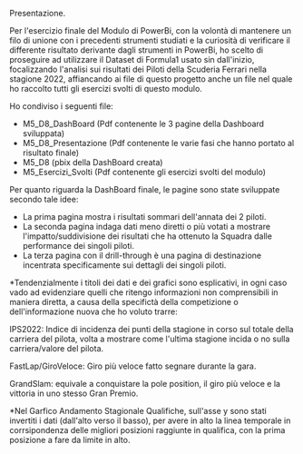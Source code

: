 Presentazione.

Per l'esercizio finale del Modulo di PowerBi, con la volontà di mantenere un filo di unione con i precedenti strumenti studiati e la curiosità di verificare il differente risultato derivante dagli strumenti in PowerBi, ho scelto di proseguire ad utilizzare il Dataset di Formula1 usato sin dall'inizio, focalizzando l'analisi sui risultati dei Piloti della Scuderia Ferrari nella stagione 2022, affiancando ai file di questo progetto anche un file nel quale ho raccolto tutti gli esercizi svolti di questo modulo.

Ho condiviso i seguenti file:

- M5_D8_DashBoard    (Pdf contenente le 3 pagine della Dashboard sviluppata)
- M5_D8_Presentazione     (Pdf contenente le varie fasi che hanno portato al risultato finale)
- M5_D8        (pbix della DashBoard creata)
- M5_Esercizi_Svolti   (Pdf contenente gli esercizi svolti del modulo)

Per quanto riguarda la DashBoard finale, le pagine sono state sviluppate secondo tale idee:

- La prima pagina mostra i risultati sommari dell'annata dei 2 piloti.
- La seconda pagina indaga dati meno diretti o più votati a mostrare l'impatto/suddivisione dei risultati che ha ottenuto la Squadra dalle performance dei singoli piloti.
- La terza pagina con il drill-through è una pagina di destinazione incentrata specificamente sui dettagli dei singoli piloti.

*Tendenzialmente i titoli dei dati e dei grafici sono esplicativi, in ogni caso vado ad evidenziare quelli che ritengo informazioni non comprensibili in maniera diretta, a causa della specifictà della competizione o dell'informazione nuova che ho voluto trarre:

IPS2022:  Indice di incidenza dei punti della stagione in corso sul totale della carriera del pilota, volta a mostrare come l'ultima stagione incida o no sulla carriera/valore del pilota.

FastLap/GiroVeloce: Giro più veloce fatto segnare durante la gara.

GrandSlam: equivale a conquistare la pole position, il giro più veloce e la vittoria in uno stesso Gran Premio.

*Nel Garfico Andamento Stagionale Qualifiche, sull'asse y sono stati invertiti i dati (dall'alto verso il basso), per avere in alto la linea temporale in corrsipondenza delle migliori posizioni raggiunte in qualifica, con la prima posizione a fare da limite in alto.
